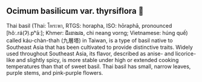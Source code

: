 ## Ocimum basilicum var. thyrsiflora 🍃

<!--
**BasilLeaf42/BasilLeaf42** is a ✨ _special_ ✨ repository because its `README.md` (this file) appears on your GitHub profile.

Here are some ideas to get you started:

- 🔭 I’m currently working on ...
- 🌱 I’m currently learning ...
- 👯 I’m looking to collaborate on ...
- 🤔 I’m looking for help with ...
- 💬 Ask me about ...
- 📫 How to reach me: ...
- 😄 Pronouns: ...
- ⚡ Fun fact: ...
-->

Thai basil (Thai: โหระพา, RTGS: horapha, ISO: hōraphā, pronounced [hǒː.rá(ʔ).pʰāː]; Khmer: ជីរនាងវង, chi neang vorng; Vietnamese: húng quế) called káu-chàn-thah (九層塔) in Taiwan, is a type of basil native to Southeast Asia that has been cultivated to provide distinctive traits. Widely used throughout Southeast Asia, its flavor, described as anise- and licorice-like and slightly spicy, is more stable under high or extended cooking temperatures than that of sweet basil. Thai basil has small, narrow leaves, purple stems, and pink-purple flowers.
